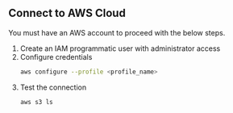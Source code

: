 ## Connect to AWS Cloud

You must have an AWS account to proceed with the below steps.
1. Create an IAM programmatic user with administrator access
2. Configure credentials
   ```sh
   aws configure --profile <profile_name>
   ```
3. Test the connection
   ```sh
   aws s3 ls
   ```
   
